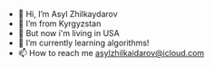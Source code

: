 - 👋 Hi, I’m Asyl Zhilkaydarov
- 👀 I’m from Kyrgyzstan 
- 📍 But now i'm living in USA
- 🐥 I’m currently learning algorithms!
- 📫 How to reach me asylzhilkaidarov@icloud.com

<!---
azhilkaidarov/azhilkaidarov is a ✨ special ✨ repository because its `README.md` (this file) appears on your GitHub profile.
You can click the Preview link to take a look at your changes.
--->
